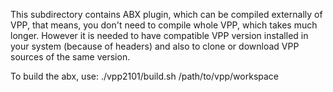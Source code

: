 This subdirectory contains ABX plugin, which can be compiled externally of VPP,
that means, you don't need to compile whole VPP, which takes much longer.
However it is needed to have compatible VPP version installed in your system
(because of headers) and also to clone or download VPP sources of the same
version.

To build the abx, use:
./vpp2101/build.sh /path/to/vpp/workspace
